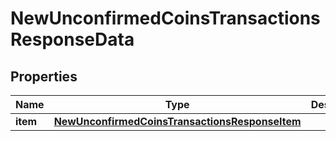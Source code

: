 

# NewUnconfirmedCoinsTransactionsResponseData


## Properties

Name | Type | Description | Notes
------------ | ------------- | ------------- | -------------
**item** | [**NewUnconfirmedCoinsTransactionsResponseItem**](NewUnconfirmedCoinsTransactionsResponseItem.md) |  | 



